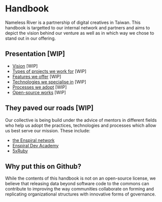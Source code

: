 # Handbook

Nameless River is a partnership of digital creatives in Taiwan. This handbook is targetted to our internal network and partners and aims to depict the vision behind our venture as well as in which way we chose to stand out in our offering.

## Presentation [WIP]

- [Vision]() [WIP]
- [Types of projects we work for]() [WIP]
- [Features we offer]() [WIP]
- [Technologies we specialise in]() [WIP]
- [Processes we adopt]() [WIP]
- [Open-source works]() [WIP]

## They paved our roads [WIP]

Our collective is being build under the advice of mentors in different fields who help us adopt the practices, technologies and processes which allow us best serve our mission. These include:

- [the Enspiral network](http://enspiral.com)
- [Enspiral Dev Academy](https://www.devacademy.co.nz/)
- [5xRuby](http://5xruby.com/)

## Why put this on Github?

While the contents of this handbook is not on an open-source license, we believe that releasing data beyond software code to the commons can contribute to improving the way communities collaborate on forming and replicating organizational structures with innovative forms of governance. 
